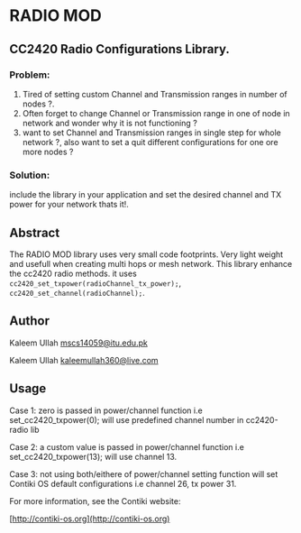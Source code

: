 # RADIO MOD

## CC2420 Radio Configurations Library.


### Problem:

1. Tired of setting custom Channel and Transmission ranges in number of nodes ?. 
2. Often forget to change Channel or Transmission range in one of node in network and wonder why it is not functioning ?
3. want to set Channel and Transmission ranges in single step for whole network ?, also want to set a quit different configurations for one ore more nodes ?

### Solution:
include the library in your application and set the desired channel and TX power for your network thats it!.

## Abstract
The RADIO MOD library uses very small code footprints. Very light weight and usefull when creating multi hops or mesh network.
This library enhance the cc2420 radio methods. it uses `cc2420_set_txpower(radioChannel_tx_power);`, `cc2420_set_channel(radioChannel);`.



## Author
Kaleem Ullah <mscs14059@itu.edu.pk>

Kaleem Ullah <kaleemullah360@live.com>

## Usage
Case 1:	zero is passed in power/channel function i.e set_cc2420_txpower(0); will use predefined channel number in cc2420-radio lib

Case 2:	a custom value is passed in power/channel function i.e set_cc2420_txpower(13); will use channel 13.

Case 3:	not using both/eithere of power/channel setting function will set Contiki OS default configurations i.e channel 26, tx power 31.

For more information, see the Contiki website:

[http://contiki-os.org](http://contiki-os.org)
